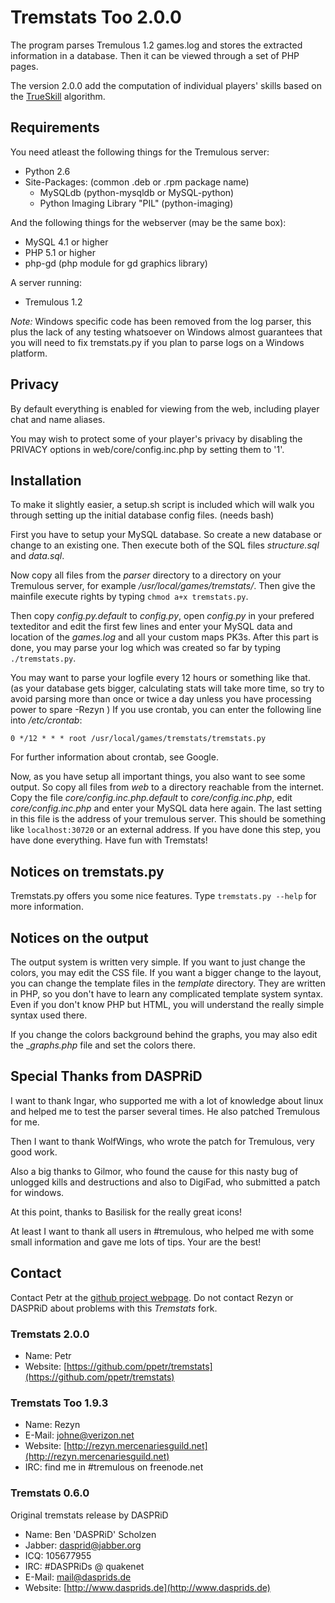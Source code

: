 Tremstats Too 2.0.0
===============================================================================
The program parses Tremulous 1.2 games.log and stores the extracted information in a database. Then it can be viewed through a set of PHP pages.

The version 2.0.0 add the computation of individual players' skills based on the [TrueSkill](http://en.wikipedia.org/wiki/Trueskill) algorithm.

Requirements
-------------------------------------------------------------------------------
You need atleast the following things for the Tremulous server:

 -  Python 2.6
 -  Site-Packages:                (common .deb or .rpm package name)
    -  MySQLdb                      (python-mysqldb or MySQL-python)
    -  Python Imaging Library "PIL" (python-imaging)

And the following things for the webserver (may be the same box):

 - MySQL 4.1 or higher
 - PHP 5.1 or higher
 - php-gd (php module for gd graphics library)

A server running:

 - Tremulous 1.2

*Note:* Windows specific code has been removed from the log parser, this plus
      the lack of any testing whatsoever on Windows almost guarantees
      that you will need to fix tremstats.py if you plan to parse
      logs on a Windows platform.



Privacy
-------------------------------------------------------------------------------
By default everything is enabled for viewing from the web, including player
chat and name aliases.

You may wish to protect some of your player's privacy by disabling the PRIVACY
options in web/core/config.inc.php by setting them to '1'.



Installation
-------------------------------------------------------------------------------
To make it slightly easier, a setup.sh script is included which will walk
you through setting up the initial database config files. (needs bash)

First you have to setup your MySQL database. So create a new database or change
to an existing one. Then execute both of the SQL files _structure.sql_ and
_data.sql_.

Now copy all files from the _parser_ directory to a directory on your Tremulous
server, for example _/usr/local/games/tremstats/_. Then give the mainfile
execute rights by typing `chmod a+x tremstats.py`.

Then copy _config.py.default_ to _config.py_, open _config.py_ in your prefered
texteditor and edit the first few lines and enter your MySQL data and location
of the _games.log_ and all your custom maps PK3s. After this part is done, you
may parse your log which was created so far by typing `./tremstats.py`.

You may want to parse your logfile every 12 hours or something like that.
(as your database gets bigger, calculating stats will take more time, so
 try to avoid parsing more than once or twice a day unless you have
 processing power to spare -Rezyn )
If you use crontab, you can enter the following line into _/etc/crontab_:

    0 */12 * * * root /usr/local/games/tremstats/tremstats.py

For further information about crontab, see Google.

Now, as you have setup all important things, you also want to see some output.
So copy all files from _web_ to a directory reachable from the internet.  Copy
the file _core/config.inc.php.default_ to _core/config.inc.php_, edit
_core/config.inc.php_ and enter your MySQL data here again. The last setting in
this file is the address of your tremulous server. This should be something
like `localhost:30720` or an external address. If you have done this step, you
have done everything. Have fun with Tremstats!



Notices on tremstats.py
-------------------------------------------------------------------------------
Tremstats.py offers you some nice features. Type `tremstats.py --help` for
more information.



Notices on the output
-------------------------------------------------------------------------------
The output system is written very simple. If you want to just change the
colors, you may edit the CSS file. If you want a bigger change to the layout,
you can change the template files in the _template_ directory. They are
written in PHP, so you don't have to learn any complicated template system
syntax. Even if you don't know PHP but HTML, you will understand the really
simple syntax used there.

If you change the colors background behind the graphs, you may also edit the
__graphs.php_ file and set the colors there.



Special Thanks from DASPRiD
-------------------------------------------------------------------------------
I want to thank Ingar, who supported me with a lot of knowledge about linux
and helped me to test the parser several times. He also patched Tremulous for
me.

Then I want to thank WolfWings, who wrote the patch for Tremulous, very good
work.

Also a big thanks to Gilmor, who found the cause for this nasty bug of unlogged
kills and destructions and also to DigiFad, who submitted a patch for windows.

At this point, thanks to Basilisk for the really great icons!

At least I want to thank all users in #tremulous, who helped me with some small
information and gave me lots of tips. Your are the best!



Contact
-------------------------------------------------------------------------------
Contact Petr at the [github project webpage](https://github.com/ppetr/tremstats).
Do not contact Rezyn or DASPRiD about problems with this *Tremstats* fork.

### Tremstats 2.0.0

 - Name:    Petr
 - Website: [https://github.com/ppetr/tremstats](https://github.com/ppetr/tremstats)

### Tremstats Too 1.9.3

 - Name:    Rezyn
 - E-Mail:  johne@verizon.net
 - Website: [http://rezyn.mercenariesguild.net](http://rezyn.mercenariesguild.net)
 - IRC:     find me in #tremulous on freenode.net

### Tremstats 0.6.0

Original tremstats release by DASPRiD

 - Name:    Ben 'DASPRiD' Scholzen
 - Jabber:  dasprid@jabber.org
 - ICQ:     105677955
 - IRC:     #DASPRiDs @ quakenet
 - E-Mail:  mail@dasprids.de
 - Website: [http://www.dasprids.de](http://www.dasprids.de)

